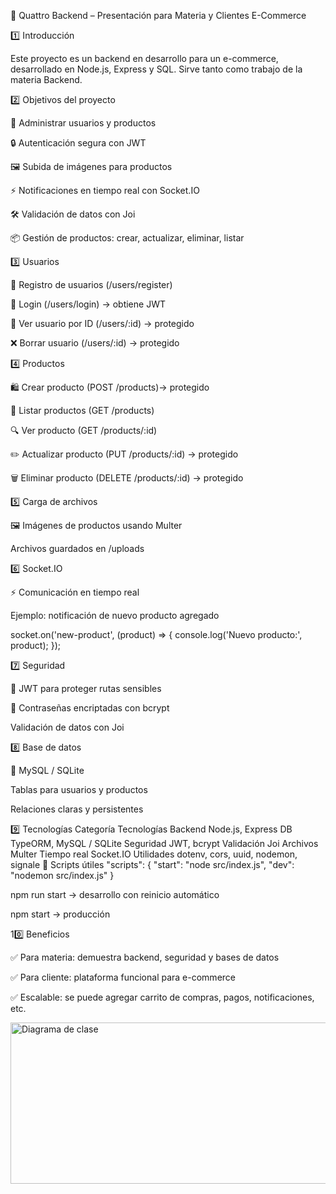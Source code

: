 📌 Quattro Backend – Presentación para Materia y Clientes E-Commerce

1️⃣ Introducción

Este proyecto es un backend en desarrollo para un e-commerce, desarrollado en Node.js, Express y SQL.
Sirve tanto como trabajo de la materia Backend.

2️⃣ Objetivos del proyecto

💾 Administrar usuarios y productos

🔒 Autenticación segura con JWT

🖼 Subida de imágenes para productos

⚡ Notificaciones en tiempo real con Socket.IO

🛠 Validación de datos con Joi

📦 Gestión de productos: crear, actualizar, eliminar, listar

3️⃣ Usuarios

👤 Registro de usuarios (/users/register)

🔑 Login (/users/login) → obtiene JWT

📄 Ver usuario por ID (/users/:id) → protegido

❌ Borrar usuario (/users/:id) → protegido

4️⃣ Productos

🛍 Crear producto (POST /products)→ protegido

📃 Listar productos (GET /products)

🔍 Ver producto (GET /products/:id)

✏️ Actualizar producto (PUT /products/:id) → protegido

🗑 Eliminar producto (DELETE /products/:id) → protegido

5️⃣ Carga de archivos

🖼 Imágenes de productos usando Multer

Archivos guardados en /uploads

6️⃣ Socket.IO

⚡ Comunicación en tiempo real

Ejemplo: notificación de nuevo producto agregado

socket.on('new-product', (product) => {
  console.log('Nuevo producto:', product);
});

7️⃣ Seguridad

🔐 JWT para proteger rutas sensibles

🔑 Contraseñas encriptadas con bcrypt

Validación de datos con Joi

8️⃣ Base de datos

💾 MySQL / SQLite

Tablas para usuarios y productos

Relaciones claras y persistentes

9️⃣ Tecnologías
Categoría	Tecnologías
Backend	Node.js, Express
DB	TypeORM, MySQL / SQLite
Seguridad	JWT, bcrypt
Validación	Joi
Archivos	Multer
Tiempo real	Socket.IO
Utilidades	dotenv, cors, uuid, nodemon, signale
🔧 Scripts útiles
"scripts": {
  "start": "node src/index.js",
  "dev": "nodemon src/index.js"
}


npm run start → desarrollo con reinicio automático

npm start → producción

10️⃣ Beneficios

✅ Para materia: demuestra backend, seguridad y bases de datos

✅ Para cliente: plataforma funcional para e-commerce

✅ Escalable: se puede agregar carrito de compras, pagos, notificaciones, etc.

<img width="551" height="258" alt="Diagrama de clase" src="https://github.com/user-attachments/assets/51fb3f7b-de70-49a0-81e2-43c3035f291e" />
